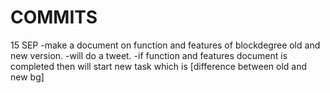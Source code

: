 # COMMITS

15 SEP
-make a document on function and features of blockdegree old and new version.
-will do a tweet.
-if function and features document is completed then will start new task which is [difference between old and new bg]

